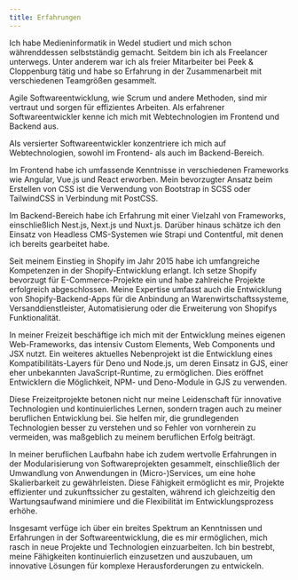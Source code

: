 ```yaml
---
title: Erfahrungen
---
```


Ich habe Medieninformatik in Wedel studiert und mich schon währenddessen selbstständig gemacht. Seitdem bin ich als Freelancer unterwegs. Unter anderem war ich als freier Mitarbeiter bei Peek & Cloppenburg tätig und habe so Erfahrung in der Zusammenarbeit mit verschiedenen Teamgrößen gesammelt.

Agile Softwareentwicklung, wie Scrum und andere Methoden, sind mir vertraut und sorgen für effizientes Arbeiten. Als erfahrener Softwareentwickler kenne ich mich mit Webtechnologien im Frontend und Backend aus.

Als versierter Softwareentwickler konzentriere ich mich auf Webtechnologien, sowohl im Frontend- als auch im Backend-Bereich.

Im Frontend habe ich umfassende Kenntnisse in verschiedenen Frameworks wie Angular, Vue.js und React erworben. Mein bevorzugter Ansatz beim Erstellen von CSS ist die Verwendung von Bootstrap in SCSS oder TailwindCSS in Verbindung mit PostCSS.

Im Backend-Bereich habe ich Erfahrung mit einer Vielzahl von Frameworks, einschließlich Nest.js, Next.js und Nuxt.js. Darüber hinaus schätze ich den Einsatz von Headless CMS-Systemen wie Strapi und Contentful, mit denen ich bereits gearbeitet habe.

Seit meinem Einstieg in Shopify im Jahr 2015 habe ich umfangreiche Kompetenzen in der Shopify-Entwicklung erlangt. Ich setze Shopify bevorzugt für E-Commerce-Projekte ein und habe zahlreiche Projekte erfolgreich abgeschlossen. Meine Expertise umfasst auch die Entwicklung von Shopify-Backend-Apps für die Anbindung an Warenwirtschaftssysteme, Versanddienstleister, Automatisierung oder die Erweiterung von Shopifys Funktionalität.

In meiner Freizeit beschäftige ich mich mit der Entwicklung meines eigenen Web-Frameworks, das intensiv Custom Elements, Web Components und JSX nutzt. Ein weiteres aktuelles Nebenprojekt ist die Entwicklung eines Kompatibilitäts-Layers für Deno und Node.js, um deren Einsatz in GJS, einer eher unbekannten JavaScript-Runtime, zu ermöglichen. Dies eröffnet Entwicklern die Möglichkeit, NPM- und Deno-Module in GJS zu verwenden.

Diese Freizeitprojekte betonen nicht nur meine Leidenschaft für innovative Technologien und kontinuierliches Lernen, sondern tragen auch zu meiner beruflichen Entwicklung bei. Sie helfen mir, die grundlegenden Technologien besser zu verstehen und so Fehler von vornherein zu vermeiden, was maßgeblich zu meinem beruflichen Erfolg beiträgt.

In meiner beruflichen Laufbahn habe ich zudem wertvolle Erfahrungen in der Modularisierung von Softwareprojekten gesammelt, einschließlich der Umwandlung von Anwendungen in (Micro-)Services, um eine hohe Skalierbarkeit zu gewährleisten. Diese Fähigkeit ermöglicht es mir, Projekte effizienter und zukunftssicher zu gestalten, während ich gleichzeitig den Wartungsaufwand minimiere und die Flexibilität im Entwicklungsprozess erhöhe.

Insgesamt verfüge ich über ein breites Spektrum an Kenntnissen und Erfahrungen in der Softwareentwicklung, die es mir ermöglichen, mich rasch in neue Projekte und Technologien einzuarbeiten. Ich bin bestrebt, meine Fähigkeiten kontinuierlich einzusetzen und auszubauen, um innovative Lösungen für komplexe Herausforderungen zu entwickeln.